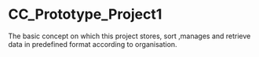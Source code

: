 # CC_Prototype_Project1
The basic concept on which this project stores, sort ,manages and retrieve data in predefined format according to organisation.

